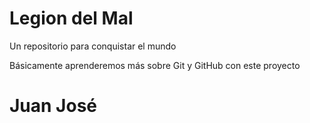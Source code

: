# Legion del Mal
Un repositorio para conquistar el mundo

Básicamente aprenderemos más sobre Git y GitHub con este proyecto

# Juan José
